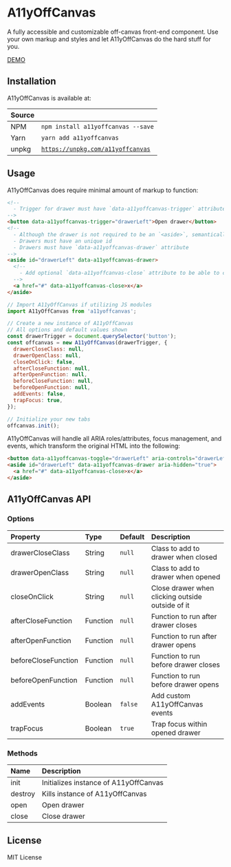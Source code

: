 # A11yOffCanvas

A fully accessible and customizable off-canvas front-end component. Use your own markup and styles and let A11yOffCanvas do the hard stuff for you.

[DEMO](https://codepen.io/azinasili/pen/adNZxo?editors=0010)

## Installation

A11yOffCanvas is available at:

| Source |  |
|:-------|:-|
| NPM    | `npm install a11yoffcanvas --save` |
| Yarn   | `yarn add a11yoffcanvas` |
| unpkg  | [`https://unpkg.com/a11yoffcanvas`](https://unpkg.com/a11yoffcanvas) |

## Usage

A11yOffCanvas does require minimal amount of markup to function:

```html
<!--
  - Trigger for drawer must have `data-a11yoffcanvas-trigger` attribute must point to the id of it's corresponding drawer
-->
<button data-a11yoffcanvas-trigger="drawerLeft">Open drawer</button>
<!--
  - Although the drawer is not required to be an `<aside>`, semantically it's an appropriate tag to use
  - Drawers must have an unique id
  - Drawers must have `data-a11yoffcanvas-drawer` attribute
-->
<aside id="drawerLeft" data-a11yoffcanvas-drawer>
  <!--
    - Add optional `data-a11yoffcanvas-close` attribute to be able to close drawers
  -->
  <a href="#" data-a11yoffcanvas-close>x</a>
</aside>
```

```javascript
// Import A11yOffCanvas if utilizing JS modules
import A11yOffCanvas from 'a11yoffcanvas';

// Create a new instance of A11yOffCanvas
// All options and default values shown
const drawerTrigger = document.querySelector('button');
const offcanvas = new A11yOffCanvas(drawerTrigger, {
  drawerCloseClass: null,
  drawerOpenClass: null,
  closeOnClick: false,
  afterCloseFunction: null,
  afterOpenFunction: null,
  beforeCloseFunction: null,
  beforeOpenFunction: null,
  addEvents: false,
  trapFocus: true,
});

// Initialize your new tabs
offcanvas.init();
```

A11yOffCanvas will handle all ARIA roles/attributes, focus management, and events, which transform the original HTML into the following:

```html
<button data-a11yoffcanvas-toggle="drawerLeft" aria-controls="drawerLeft" aria-expanded="false">Open drawer</button>
<aside id="drawerLeft" data-a11yoffcanvas-drawer aria-hidden="true">
  <a href="#" data-a11yoffcanvas-close>x</a>
</aside>
```

## A11yOffCanvas API

### Options

| Property            | Type        | Default | Description |
|:--------------------|:------------|:--------|:------------|
| drawerCloseClass    | String      | `null`  | Class to add to drawer when closed |
| drawerOpenClass     | String      | `null`  | Class to add to drawer when opened |
| closeOnClick        | String      | `null`  | Close drawer when clicking outside outside of it |
| afterCloseFunction  | Function    | `null`  | Function to run after drawer closes |
| afterOpenFunction   | Function    | `null`  | Function to run after drawer opens |
| beforeCloseFunction | Function    | `null`  | Function to run before drawer closes |
| beforeOpenFunction  | Function    | `null`  | Function to run before drawer opens |
| addEvents           | Boolean     | `false` | Add custom A11yOffCanvas events |
| trapFocus           | Boolean     | `true`  | Trap focus within opened drawer |

### Methods

| Name    | Description |
|:--------|:------------|
| init    | Initializes instance of A11yOffCanvas |
| destroy | Kills instance of A11yOffCanvas |
| open    | Open drawer |
| close   | Close drawer |

## License

MIT License
